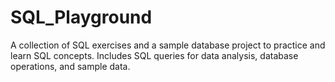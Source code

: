# SQL_Playground
A collection of SQL exercises and a sample database project to practice and learn SQL concepts. Includes SQL queries for data analysis, database operations, and sample data.
